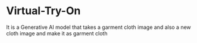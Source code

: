 # Virtual-Try-On
It is a Generative AI model that takes a garment cloth image and also a new cloth image and make it as garment cloth
